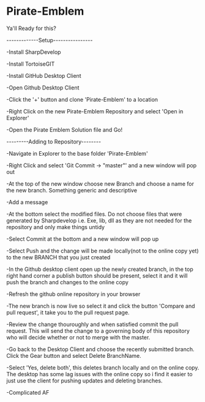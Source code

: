 # Pirate-Emblem
Ya'll Ready for this?

-------------Setup----------------

-Install SharpDevelop 

-Install TortoiseGIT

-Install GitHub Desktop Client

-Open Github Desktop Client

-Click the '+' button and clone 'Pirate-Emblem' to a location

-Right Click on the new Pirate-Emblem Repository and select 'Open in Explorer'

-Open the Pirate Emblem Solution file and Go!

---------Adding to Repository--------

-Navigate in Explorer to the base folder 'Pirate-Emblem'

-Right Click and select 'Git Commit -> "master"' and a new window will pop out

-At the top of the new window choose new Branch and choose a name for the new branch. Something generic and descriptive

-Add a message

-At the bottom select the modified files. Do not choose files that were generated by Sharpdevelop i.e. Exe, lib, dll as they are not needed for the repository and only make things untidy 

-Select Commit at the bottom and a new window will pop up

-Select Push and the change will be made locally(not to the online copy yet) to the new BRANCH that you just created

-In the Github desktop client open up the newly created branch, in the top right hand corner a publish button should be present, select it and it will push the branch and changes to the online copy

-Refresh the github online repository in your browser 

-The new branch is now live so select it and click the button 'Compare and pull request', it take you to the pull request page.

-Review the change thouroughly and when satisfied commit the pull request. This will send the change to a governing body of this repository who will decide whether or not to merge with the master.

-Go back to the Desktop Client and choose the recently submitted branch. Click the Gear button and select Delete BranchName.

-Select 'Yes, delete both', this deletes branch locally and on the online copy. The desktop has some lag issues with the online copy so i find it easier to just use the client for pushing updates and deleting branches.

-Complicated AF
